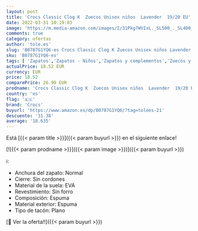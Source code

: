 ```yaml
---
layout: post
title: 'Crocs Classic Clog K  Zuecos Unisex niños  Lavender  19/20 EU'
date: 2022-03-31 10:19:03
image: 'https://m.media-amazon.com/images/I/31Pkg7WVIxL._SL500_._SL400_.jpg'
comments: true
category: ofertas
author: 'tole.es'
slug: 'B0787G1YQ6-es Crocs Classic Clog K Zuecos Unisex niños Lavender 19/20 EU'
sku: 'B0787G1YQ6-es'
tags: [ 'Zapatos','Zapatos - Niños','Zapatos y complementos','Zuecos y mules para niño','crocs','zuecos', ]
actualPrice: 18.52 EUR
currency: EUR
price: 18.52
comparePrice: 26.99 EUR
prodname: 'Crocs Classic Clog K  Zuecos Unisex niños  Lavender  19/20 EU'
country: 'es'
flag: '🇪🇸'
brand: 'Crocs'
buyurl: 'https://www.amazon.es/dp/B0787G1YQ6/?tag=tolees-21'
descuento: '31.38'
average: '18.635'
---
```


Está [{{< param title >}}]({{< param buyurl >}}) en el siguiente enlace!

[![{{< param prodname >}}]({{< param image >}})]({{< param buyurl >}})

ℹ️:

- Anchura del zapato: Normal
- Cierre: Sin cordones
- Material de la suela: EVA
- Revestimiento: Sin forro
- Composición: Espuma
- Material exterior: Espuma
- Tipo de tacón: Plano

[🛒 Ver la oferta!!]({{< param buyurl >}})

